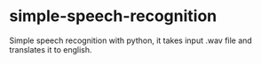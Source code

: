 # simple-speech-recognition
Simple speech recognition with python, it takes input .wav  file and translates it to english.
